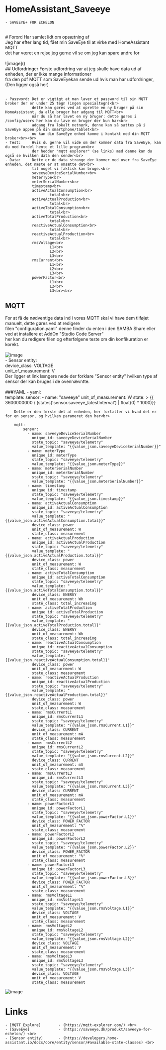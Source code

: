 # HomeAssistant_Saveeye
	- SAVEEYE+ FOR ECHELON
<br>
# Forord
Har samlet lidt om opsætning af<br>
Jeg har efter lang tid, fået min SaveEye til at virke med HomeAssistant MQTT <br>
det har været en rejse jeg gerne vil se om jeg kan spare andre for<br><br>
![image]() <br>
## Udfordringer
Første udfordring var at jeg skulle have data ud af enheden, der er ikke mange informationer<br>
fra den pdf MQTT som SaveEyekan sende ud hvis man har udfordringer, (Den ligger også her)<br><br>

	- Password: Det er vigtigt at man laver et password til sin MQTT broker der er under 25 tegn (ingen spesialtegn)<br>
				dette kan gøres ved at oprette en ny bruger på sin HomeAssistant, da alle bruger har adgang til MQTT<br>
				når du så har lavet en ny bruger: dette gøres i /config/users her kan du lave en bruger der kun har<br>
				adgang fra lokalt netnærk, denne kan så sættes på i SaveEye appen på din smartphone/tablet<br>
				nu kan din SaveEye enhed komme i kontakt med din MQTT broker<br><br>
	- Test:		Hvis du gerne vil vide om der kommer data fra SaveEye, kan du med fordel hente et lille program<br>
				der hedder "mqtt explorer" (se links) med denne kan du også se hvilken data den sender<br>
	- Data:		Dette er de data strange der kommer med over fra SaveEye enheden, det næste er at omsætte det<br>
				til noget vi faktisk kan bruge.<br>
				saveeyeDeviceSerialNumber<br>
				meterType<br>
				meterSerialNumber<br>
				timestamp<br>
				activeActualConsumption<br>
						total<br>
				activeActualProduction<br>
						total<br>
				activeTotalConsumption<br>
						total<br>
				activeTotalProduction<br>
						total<br>
				reactiveActualConsumption<br>
						total<br>
				reactiveActualProduction<br>
						total<br>
				rmsVoltage<br>
						L1<br>
						L2<br>
						L3<br>
				rmsCurrent<br>
						L1<br>
						L2<br>
						L3<br>
				powerFactor<br>
						L1<br>
						L2<br>
						L3<br><br>
## MQTT
For at få de nødventige data ind i vores MQTT skal vi have dem tilføjet manuelt, dette gøres ved at redigere<br>
filen "configuration.yaml" denne finder du enten i den SAMBA Share eller ved at installere et AddOn "Studio Code Server"<br>
her kan du redigere filen og efterfølgene teste om din konfikuration er korekt.<br><br>
![image]() <br>	
	- Sensor entity:<br>
				device_class: VOLTAGE<br>
				unit_of_measurement: V<br>
Der ligger et link længere nede der forklare "Sensor entity" hvilken type af sensor der kan bruges i de ovennævntte.<br><br>
	###YAML
	- yaml:<br>
			template:
				sensor:
					- name: "saveeye"
					  unit_of_measurement: W
					  state: >
						{{ 3600000000 / (states('sensor.saveeye_latestInterval') | float(0) * 1000)}}

		Dette er den første del af enheden, her fortæller vi hvad det er for en sensor, og hvilken parameret den har<br>

		mqtt:
			sensor:
			  - name: saveeyeDeviceSerialNumber
				unique_id: saveeyeDeviceSerialNumber
				state_topic: "saveeye/telemetry"
				value_template: "{{value_json.saveeyeDeviceSerialNumber}}"
			  - name: meterType
				unique_id: meterType
				state_topic: "saveeye/telemetry"
				value_template: "{{value_json.meterType}}"
			  - name: meterSerialNumber
				unique_id: meterSerialNumber
				state_topic: "saveeye/telemetry"
				value_template: "{{value_json.meterSerialNumber}}"
			  - name: timestamp
				unique_id: timestamp
				state_topic: "saveeye/telemetry"
				value_template: "{{value_json.timestamp}}"
			  - name: activeActualConsumption
				unique_id: activeActualConsumption
				state_topic: "saveeye/telemetry"
				value_template: "{{value_json.activeActualConsumption.total}}"
				device_class: power
				unit_of_measurement: W
				state_class: measurement
			  - name: activeActualProduction
				unique_id: activeActualProduction
				state_topic: "saveeye/telemetry"
				value_template: "{{value_json.activeActualProduction.total}}"
				device_class: power
				unit_of_measurement: W
				state_class: measurement
			  - name: activeTotalConsumption
				unique_id: activeTotalConsumption
				state_topic: "saveeye/telemetry"
				value_template: "{{value_json.activeTotalConsumption.total}}"
				device_class: ENERGY
				unit_of_measurement: Wh
				state_class: total_increasing
			  - name: activeTotalProduction
				unique_id: activeTotalProduction
				state_topic: "saveeye/telemetry"
				value_template: "{{value_json.activeTotalProduction.total}}"
				device_class: ENERGY
				unit_of_measurement: Wh
				state_class: total_increasing
			  - name: reactiveActualConsumption
				unique_id: reactiveActualConsumption
				state_topic: "saveeye/telemetry"
				value_template: "{{value_json.reactiveActualConsumption.total}}"
				device_class: power
				unit_of_measurement: W
				state_class: measurement
			  - name: reactiveActualProduction
				unique_id: reactiveActualProduction
				state_topic: "saveeye/telemetry"
				value_template: "{{value_json.reactiveActualProduction.total}}"
				device_class: power
				unit_of_measurement: W
				state_class: measurement
			  - name: rmsCurrentL1
				unique_id: rmsCurrentL1
				state_topic: "saveeye/telemetry"
				value_template: "{{value_json.rmsCurrent.L1}}"
				device_class: CURRENT
				unit_of_measurement: mA
				state_class: measurement
			  - name: rmsCurrentL2
				unique_id: rmsCurrentL2
				state_topic: "saveeye/telemetry"
				value_template: "{{value_json.rmsCurrent.L2}}"
				device_class: CURRENT
				unit_of_measurement: mA
				state_class: measurement
			  - name: rmsCurrentL3
				unique_id: rmsCurrentL3
				state_topic: "saveeye/telemetry"
				value_template: "{{value_json.rmsCurrent.L3}}"
				device_class: CURRENT
				unit_of_measurement: mA
				state_class: measurement
			  - name: powerFactorL1
				unique_id: powerFactorL1
				state_topic: "saveeye/telemetry"
				value_template: "{{value_json.powerFactor.L1}}"
				device_class: POWER_FACTOR
				unit_of_measurement: "%"
				state_class: measurement
			  - name: powerFactorL2
				unique_id: powerFactorL2
				state_topic: "saveeye/telemetry"
				value_template: "{{value_json.powerFactor.L2}}"
				device_class: POWER_FACTOR
				unit_of_measurement: "%"
				state_class: measurement
			  - name: powerFactorL3
				unique_id: powerFactorL3
				state_topic: "saveeye/telemetry"
				value_template: "{{value_json.powerFactor.L3}}"
				device_class: POWER_FACTOR
				unit_of_measurement: "%"
				state_class: measurement
			  - name: rmsVoltageL1
				unique_id: rmsVoltageL1
				state_topic: "saveeye/telemetry"
				value_template: "{{value_json.rmsVoltage.L1}}"
				device_class: VOLTAGE
				unit_of_measurement: V
				state_class: measurement
			  - name: rmsVoltageL2
				unique_id: rmsVoltageL2
				state_topic: "saveeye/telemetry"
				value_template: "{{value_json.rmsVoltage.L2}}"
				device_class: VOLTAGE
				unit_of_measurement: V
				state_class: measurement
			  - name: rmsVoltageL3
				unique_id: rmsVoltageL3
				state_topic: "saveeye/telemetry"
				value_template: "{{value_json.rmsVoltage.L3}}"
				device_class: VOLTAGE
				unit_of_measurement: V
				state_class: measurement

![image]() <br>
				
# Links <br>
	- [MQTT Explore] 		- (https://mqtt-explorer.com/) <br>
	- [SaveEye]      		- (https://saveeye.dk/produkt/saveeye-for-echelon/) <br>
	- [Sensor entity] 		- (https://developers.home-assistant.io/docs/core/entity/sensor/#available-state-classes) <br>
	